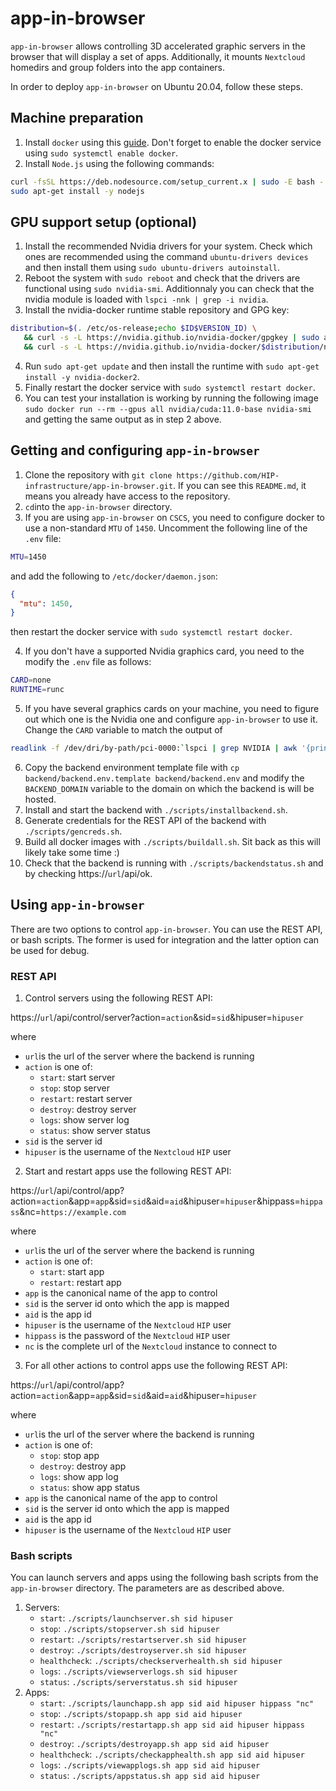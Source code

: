 # app-in-browser

`app-in-browser` allows controlling 3D accelerated graphic servers in the browser that will display a set of apps. Additionally, it mounts `Nextcloud` homedirs and group folders into the app containers.

In order to deploy `app-in-browser` on Ubuntu 20.04, follow these steps.


## Machine preparation
1. Install `docker` using this [guide](https://www.digitalocean.com/community/tutorials/how-to-install-and-use-docker-on-ubuntu-20-04). Don't forget to enable the docker service using `sudo systemctl enable docker`.
2. Install `Node.js` using the following commands:
```bash
curl -fsSL https://deb.nodesource.com/setup_current.x | sudo -E bash -
sudo apt-get install -y nodejs
```

## GPU support setup (optional)
1. Install the recommended Nvidia drivers for your system. Check which ones are recommended using the command `ubuntu-drivers devices` and then install them using `sudo ubuntu-drivers autoinstall`.
2. Reboot the system with `sudo reboot` and check that the drivers are functional using `sudo nvidia-smi`. Additionnaly you can check that the nvidia module is loaded with `lspci -nnk | grep -i nvidia`.
3. Install the nvidia-docker runtime stable repository and GPG key:
```bash
distribution=$(. /etc/os-release;echo $ID$VERSION_ID) \
   && curl -s -L https://nvidia.github.io/nvidia-docker/gpgkey | sudo apt-key add - \
   && curl -s -L https://nvidia.github.io/nvidia-docker/$distribution/nvidia-docker.list | sudo tee /etc/apt/sources.list.d/nvidia-docker.list
```

4. Run `sudo apt-get update` and then install the runtime with `sudo apt-get install -y nvidia-docker2`.
5. Finally restart the docker service with `sudo systemctl restart docker`.
6. You can test your installation is working by running the following image `sudo docker run --rm --gpus all nvidia/cuda:11.0-base nvidia-smi` and getting the same output as in step 2 above.

## Getting and configuring `app-in-browser`
1. Clone the repository with `git clone https://github.com/HIP-infrastructure/app-in-browser.git`. If you can see this `README.md`, it means you already have access to the repository.
2. `cd`into the `app-in-browser` directory.
3. If you are using `app-in-browser` on `CSCS`, you need to configure docker to use a non-standard `MTU` of `1450`. Uncomment the following line of the `.env` file:
```bash
MTU=1450
```
and add the following to `/etc/docker/daemon.json`:
```json
{
  "mtu": 1450,
}
```
then restart the docker service with `sudo systemctl restart docker`.

4. If you don't have a supported Nvidia graphics card, you need to the modify the `.env` file as follows:
```bash
CARD=none
RUNTIME=runc
```
5. If you have several graphics cards on your machine, you need to figure out which one is the Nvidia one and configure `app-in-browser` to use it. Change the `CARD` variable to match the output of
```bash
readlink -f /dev/dri/by-path/pci-0000:`lspci | grep NVIDIA | awk '{print $1}'`-card | xargs basename
```
6. Copy the backend environment template file with `cp backend/backend.env.template backend/backend.env` and modify the `BACKEND_DOMAIN` variable to the domain on which the backend is will be hosted.
7. Install and start the backend with `./scripts/installbackend.sh`.
8. Generate credentials for the REST API of the backend with `./scripts/gencreds.sh`. 
9. Build all docker images with `./scripts/buildall.sh`. Sit back as this will likely take some time :)
10. Check that the backend is running with `./scripts/backendstatus.sh` and by checking https://`url`/api/ok.
 
## Using `app-in-browser`
There are two options to control `app-in-browser`. You can use the REST API, or bash scripts. The former is used for integration and the latter option can be used for debug.

### REST API
1. Control servers using the following REST API:

https://`url`/api/control/server?action=`action`&sid=`sid`&hipuser=`hipuser`

where
   * `url`is the url of the server where the backend is running
   * `action` is one of:
      * `start`: start server
      * `stop`: stop server
      * `restart`: restart server
      * `destroy`: destroy server
      * `logs`: show server log
      * `status`: show server status
   * `sid` is the server id
   * `hipuser` is the username of the `Nextcloud` `HIP` user
2. Start and restart apps use the following REST API:

https://`url`/api/control/app?action=`action`&app=`app`&sid=`sid`&aid=`aid`&hipuser=`hipuser`&hippass=`hippass`&nc=`https://example.com`

where
   * `url`is the url of the server where the backend is running
   * `action` is one of:
      * `start`: start app
      * `restart`: restart app
   * `app` is the canonical name of the app to control
   * `sid` is the server id onto which the app is mapped
   * `aid` is the app id
   * `hipuser` is the username of the `Nextcloud` `HIP` user
   * `hippass` is the password of the `Nextcloud` `HIP` user
   * `nc` is the complete url of the `Nextcloud` instance to connect to
 3. For all other actions to control apps use the following REST API:

https://`url`/api/control/app?action=`action`&app=`app`&sid=`sid`&aid=`aid`&hipuser=`hipuser`

where
   * `url`is the url of the server where the backend is running
   * `action` is one of:
      * `stop`: stop app
      * `destroy`: destroy app
      * `logs`: show app log
      * `status`: show app status
   * `app` is the canonical name of the app to control
   * `sid` is the server id onto which the app is mapped
   * `aid` is the app id
   * `hipuser` is the username of the `Nextcloud` `HIP` user

### Bash scripts
You can launch servers and apps using the following bash scripts from the `app-in-browser` directory. The parameters are as described above.
1. Servers:
   * `start`: `./scripts/launchserver.sh sid hipuser`
   * `stop`: `./scripts/stopserver.sh sid hipuser`
   * `restart`: `./scripts/restartserver.sh sid hipuser`
   * `destroy`: `./scripts/destroyserver.sh sid hipuser`
   * `healthcheck`: `./scripts/checkserverhealth.sh sid hipuser`
   * `logs`: `./scripts/viewserverlogs.sh sid hipuser`
   * `status`: `./scripts/serverstatus.sh sid hipuser`
2. Apps:
   * `start`: `./scripts/launchapp.sh app sid aid hipuser hippass "nc"`
   * `stop`: `./scripts/stopapp.sh app sid aid hipuser`
   * `restart`: `./scripts/restartapp.sh app sid aid hipuser hippass "nc"`
   * `destroy`: `./scripts/destroyapp.sh app sid aid hipuser`
   * `healthcheck`: `./scripts/checkapphealth.sh app sid aid hipuser`
   * `logs`: `./scripts/viewapplogs.sh app sid aid hipuser`
   * `status`: `./scripts/appstatus.sh app sid aid hipuser`
